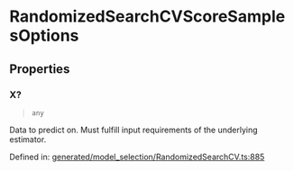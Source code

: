 # RandomizedSearchCVScoreSamplesOptions

## Properties

### X?

> `any`

Data to predict on. Must fulfill input requirements of the underlying estimator.

Defined in:  [generated/model\_selection/RandomizedSearchCV.ts:885](https://github.com/transitive-bullshit/scikit-learn-ts/blob/92ab806/packages/sklearn/src/generated/model_selection/RandomizedSearchCV.ts#L885)
